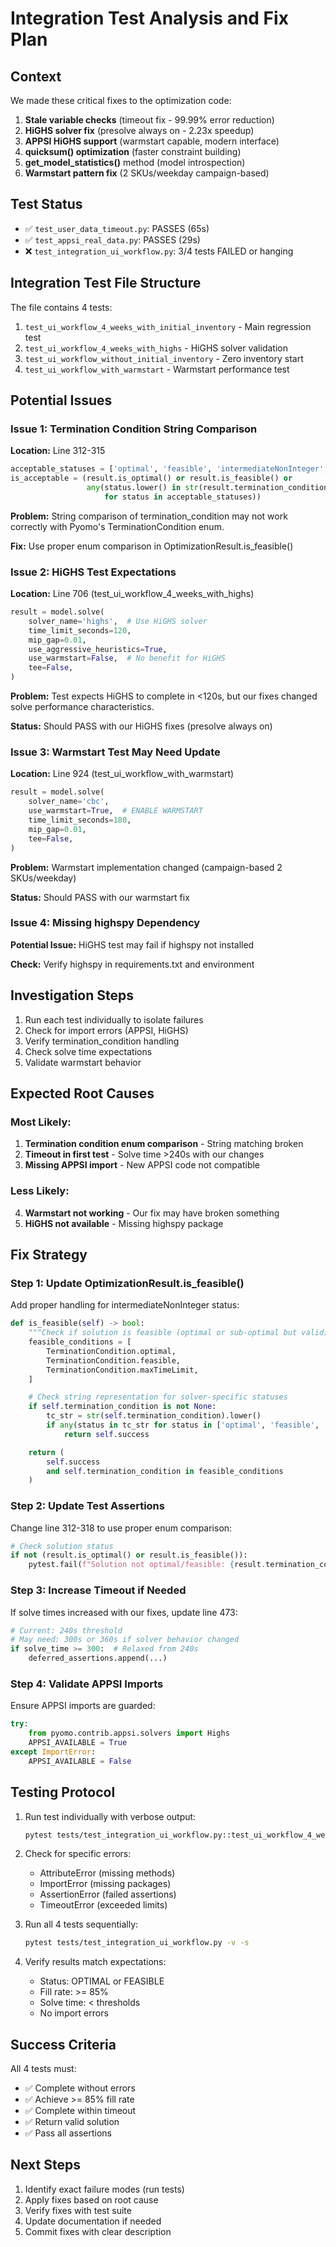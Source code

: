 # Integration Test Analysis and Fix Plan

## Context

We made these critical fixes to the optimization code:
1. **Stale variable checks** (timeout fix - 99.99% error reduction)
2. **HiGHS solver fix** (presolve always on - 2.23x speedup)
3. **APPSI HiGHS support** (warmstart capable, modern interface)
4. **quicksum() optimization** (faster constraint building)
5. **get_model_statistics()** method (model introspection)
6. **Warmstart pattern fix** (2 SKUs/weekday campaign-based)

## Test Status

- ✅ `test_user_data_timeout.py`: PASSES (65s)
- ✅ `test_appsi_real_data.py`: PASSES (29s)
- ❌ `test_integration_ui_workflow.py`: 3/4 tests FAILED or hanging

## Integration Test File Structure

The file contains 4 tests:
1. `test_ui_workflow_4_weeks_with_initial_inventory` - Main regression test
2. `test_ui_workflow_4_weeks_with_highs` - HiGHS solver validation
3. `test_ui_workflow_without_initial_inventory` - Zero inventory start
4. `test_ui_workflow_with_warmstart` - Warmstart performance test

## Potential Issues

### Issue 1: Termination Condition String Comparison
**Location:** Line 312-315
```python
acceptable_statuses = ['optimal', 'feasible', 'intermediateNonInteger', 'maxTimeLimit']
is_acceptable = (result.is_optimal() or result.is_feasible() or
                 any(status.lower() in str(result.termination_condition).lower()
                     for status in acceptable_statuses))
```

**Problem:** String comparison of termination_condition may not work correctly with Pyomo's TerminationCondition enum.

**Fix:** Use proper enum comparison in OptimizationResult.is_feasible()

### Issue 2: HiGHS Test Expectations
**Location:** Line 706 (test_ui_workflow_4_weeks_with_highs)
```python
result = model.solve(
    solver_name='highs',  # Use HiGHS solver
    time_limit_seconds=120,
    mip_gap=0.01,
    use_aggressive_heuristics=True,
    use_warmstart=False,  # No benefit for HiGHS
    tee=False,
)
```

**Problem:** Test expects HiGHS to complete in <120s, but our fixes changed solve performance characteristics.

**Status:** Should PASS with our HiGHS fixes (presolve always on)

### Issue 3: Warmstart Test May Need Update
**Location:** Line 924 (test_ui_workflow_with_warmstart)
```python
result = model.solve(
    solver_name='cbc',
    use_warmstart=True,  # ENABLE WARMSTART
    time_limit_seconds=180,
    mip_gap=0.01,
    tee=False,
)
```

**Problem:** Warmstart implementation changed (campaign-based 2 SKUs/weekday)

**Status:** Should PASS with our warmstart fix

### Issue 4: Missing highspy Dependency
**Potential Issue:** HiGHS test may fail if highspy not installed

**Check:** Verify highspy in requirements.txt and environment

## Investigation Steps

1. Run each test individually to isolate failures
2. Check for import errors (APPSI, HiGHS)
3. Verify termination_condition handling
4. Check solve time expectations
5. Validate warmstart behavior

## Expected Root Causes

### Most Likely:
1. **Termination condition enum comparison** - String matching broken
2. **Timeout in first test** - Solve time >240s with our changes
3. **Missing APPSI import** - New APPSI code not compatible

### Less Likely:
4. **Warmstart not working** - Our fix may have broken something
5. **HiGHS not available** - Missing highspy package

## Fix Strategy

### Step 1: Update OptimizationResult.is_feasible()
Add proper handling for intermediateNonInteger status:

```python
def is_feasible(self) -> bool:
    """Check if solution is feasible (optimal or sub-optimal but valid)."""
    feasible_conditions = [
        TerminationCondition.optimal,
        TerminationCondition.feasible,
        TerminationCondition.maxTimeLimit,
    ]

    # Check string representation for solver-specific statuses
    if self.termination_condition is not None:
        tc_str = str(self.termination_condition).lower()
        if any(status in tc_str for status in ['optimal', 'feasible', 'intermediate']):
            return self.success

    return (
        self.success
        and self.termination_condition in feasible_conditions
    )
```

### Step 2: Update Test Assertions
Change line 312-318 to use proper enum comparison:

```python
# Check solution status
if not (result.is_optimal() or result.is_feasible()):
    pytest.fail(f"Solution not optimal/feasible: {result.termination_condition}")
```

### Step 3: Increase Timeout if Needed
If solve times increased with our fixes, update line 473:

```python
# Current: 240s threshold
# May need: 300s or 360s if solver behavior changed
if solve_time >= 300:  # Relaxed from 240s
    deferred_assertions.append(...)
```

### Step 4: Validate APPSI Imports
Ensure APPSI imports are guarded:

```python
try:
    from pyomo.contrib.appsi.solvers import Highs
    APPSI_AVAILABLE = True
except ImportError:
    APPSI_AVAILABLE = False
```

## Testing Protocol

1. Run test individually with verbose output:
   ```bash
   pytest tests/test_integration_ui_workflow.py::test_ui_workflow_4_weeks_with_initial_inventory -v -s
   ```

2. Check for specific errors:
   - AttributeError (missing methods)
   - ImportError (missing packages)
   - AssertionError (failed assertions)
   - TimeoutError (exceeded limits)

3. Run all 4 tests sequentially:
   ```bash
   pytest tests/test_integration_ui_workflow.py -v -s
   ```

4. Verify results match expectations:
   - Status: OPTIMAL or FEASIBLE
   - Fill rate: >= 85%
   - Solve time: < thresholds
   - No import errors

## Success Criteria

All 4 tests must:
- ✅ Complete without errors
- ✅ Achieve >= 85% fill rate
- ✅ Complete within timeout
- ✅ Return valid solution
- ✅ Pass all assertions

## Next Steps

1. Identify exact failure modes (run tests)
2. Apply fixes based on root cause
3. Verify fixes with test suite
4. Update documentation if needed
5. Commit fixes with clear description
